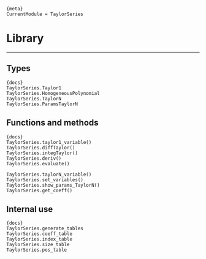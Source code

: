     {meta}
    CurrentModule = TaylorSeries

# Library

---

## Types

    {docs}
    TaylorSeries.Taylor1
    TaylorSeries.HomogeneousPolynomial
    TaylorSeries.TaylorN
    TaylorSeries.ParamsTaylorN

## Functions and methods

    {docs}
    TaylorSeries.taylor1_variable()
    TaylorSeries.diffTaylor()
    TaylorSeries.integTaylor()
    TaylorSeries.deriv()
    TaylorSeries.evaluate()

    TaylorSeries.taylorN_variable()
    TaylorSeries.set_variables()
    TaylorSeries.show_params_TaylorN()
    TaylorSeries.get_coeff()

## Internal use

    {docs}
    TaylorSeries.generate_tables
    TaylorSeries.coeff_table
    TaylorSeries.index_table
    TaylorSeries.size_table
    TaylorSeries.pos_table
